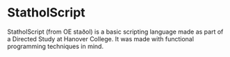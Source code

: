 # StatholScript

StatholScript (from OE staðol) is a basic scripting language made as part of a Directed
Study at Hanover College. It was made with functional programming techniques in mind.
